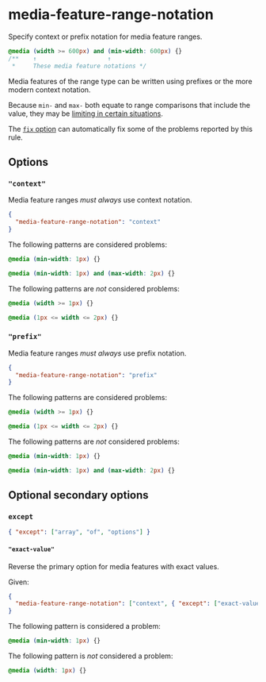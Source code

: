 # media-feature-range-notation

Specify context or prefix notation for media feature ranges.

<!-- prettier-ignore -->
```css
@media (width >= 600px) and (min-width: 600px) {}
/**    ↑                    ↑
 *     These media feature notations */
```

Media features of the range type can be written using prefixes or the more modern context notation.

Because `min-` and `max-` both equate to range comparisons that include the value, they may be [limiting in certain situations](https://drafts.csswg.org/mediaqueries/#mq-min-max).

The [`fix` option](../../../docs/user-guide/options.md#fix) can automatically fix some of the problems reported by this rule.

## Options

### `"context"`

Media feature ranges _must always_ use context notation.

```json
{
  "media-feature-range-notation": "context"
}
```

The following patterns are considered problems:

<!-- prettier-ignore -->
```css
@media (min-width: 1px) {}
```

<!-- prettier-ignore -->
```css
@media (min-width: 1px) and (max-width: 2px) {}
```

The following patterns are _not_ considered problems:

<!-- prettier-ignore -->
```css
@media (width >= 1px) {}
```

<!-- prettier-ignore -->
```css
@media (1px <= width <= 2px) {}
```

### `"prefix"`

Media feature ranges _must always_ use prefix notation.

```json
{
  "media-feature-range-notation": "prefix"
}
```

The following patterns are considered problems:

<!-- prettier-ignore -->
```css
@media (width >= 1px) {}
```

<!-- prettier-ignore -->
```css
@media (1px <= width <= 2px) {}
```

The following patterns are _not_ considered problems:

<!-- prettier-ignore -->
```css
@media (min-width: 1px) {}
```

<!-- prettier-ignore -->
```css
@media (min-width: 1px) and (max-width: 2px) {}
```

## Optional secondary options

### `except`

```json
{ "except": ["array", "of", "options"] }
```

#### `"exact-value"`

Reverse the primary option for media features with exact values.

Given:

```json
{
  "media-feature-range-notation": ["context", { "except": ["exact-value"] }]
}
```

The following pattern is considered a problem:

<!-- prettier-ignore -->
```css
@media (min-width: 1px) {}
```

The following pattern is _not_ considered a problem:

<!-- prettier-ignore -->
```css
@media (width: 1px) {}
```

